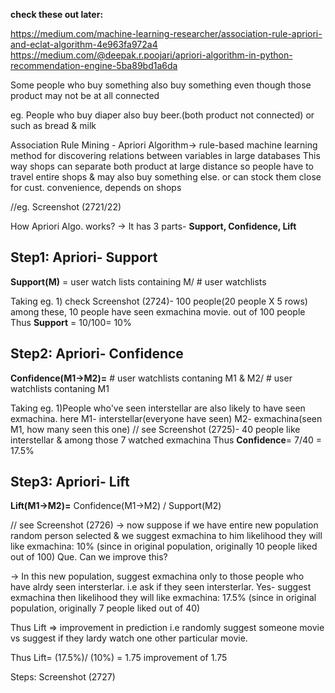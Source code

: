 **check these out later:**

https://medium.com/machine-learning-researcher/association-rule-apriori-and-eclat-algorithm-4e963fa972a4
https://medium.com/@deepak.r.poojari/apriori-algorithm-in-python-recommendation-engine-5ba89bd1a6da

Some people who buy something also buy something
even though those product may not be at all connected

eg. People who buy diaper also buy beer.(both product not connected) or such as bread & milk

Association Rule Mining - Apriori Algorithm-> rule-based machine learning method for discovering relations between variables in large databases
This way shops can separate both product at large distance so people have to travel entire shops & may also buy something else.
or can stock them close for cust. convenience, depends on shops

//eg. Screenshot (2721/22)

How Apriori Algo. works?
-> It has 3 parts- **Support, Confidence, Lift**

## **Step1:	Apriori- Support**

**Support(M)** = user watch lists containing M/ # user watchlists

Taking eg. 1) check Screenshot (2724)- 100 people(20 people X 5 rows)
 among these, 10 people have seen exmachina movie. out of 100 people
				Thus **Support** = 10/100= 10%

## Step2:	Apriori- Confidence

**Confidence(M1->M2)=** # user watchlists contaning M1 & M2/ # user watchlists contaning M1

Taking eg. 1)People who've seen interstellar are also likely to have seen exmachina.
here M1- interstellar(everyone have seen)
	 M2- exmachina(seen M1, how many seen this one)
// see Screenshot (2725)- 40 people like interstellar & among those 7 watched exmachina
			Thus **Confidence**= 7/40 = 17.5%

## Step3:	Apriori- Lift

**Lift(M1->M2)=** Confidence(M1->M2) / Support(M2)

// see Screenshot (2726)
-> now suppose if we have entire new population
	random person selected & we suggest exmachina to him
	likelihood they will like exmachina: 10%
	(since in original population, originally 10 people liked out of 100)
Que. Can we improve this?

-> In this new population, suggest exmachina only to those people who
	have alrdy seen intersterlar.
	i.e ask if they seen intersterlar. Yes- suggest exmachina then
	likelihood they will like exmachina: 17.5%
	(since in original population, originally 7 people liked out of 40)

Thus Lift => improvement in prediction
	i.e randomly suggest someone movie vs suggest if they lardy watch one other particular movie.

Thus Lift= (17.5%)/ (10%) = 1.75
improvement of 1.75

Steps: 	Screenshot (2727)

